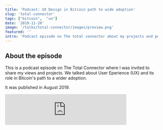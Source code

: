 ```yaml
---
title: 'Podcast: UX Design in Bitcoin path to wide adoption'
slug: 'total-connector'
tags: ["bitcoin",  "ux"]
date: '2019-11-20'
image: '/talks/total-connector/images/preview.png'
featured: ''
intro: 'Podcast episode on The total connector about my projects and perspectives regarding the importance of UX for Bitcoin.'
---
```


## About the episode

This is a podcast episode on The Total Connector where I was invited to share my views and projects. We talked about User Eperience (UX) and its role in Bitcoin's path to a wider adoption.

It was published in August 2019.

<iframe src="https://anchor.fm/keyvandavani/embed/episodes/TheTotalConnector20-Interview-with-Patricia-Estevao-on-UX-Design-for-Bitcoin-e4rf2e/a-ak6job" height="102px" width="400px" frameborder="0" scrolling="no"></iframe>